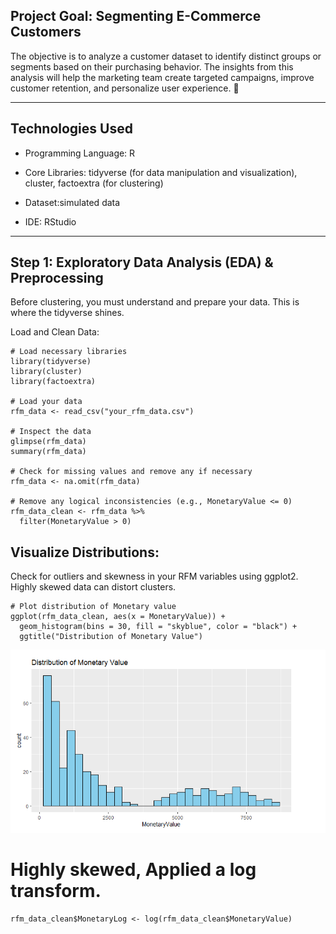 ## Project Goal: Segmenting E-Commerce Customers
The objective is to analyze a customer dataset to identify distinct groups or segments based on their purchasing behavior. The insights from this analysis will help the marketing team create targeted campaigns, improve customer retention, and personalize user experience. 🎯

---
## Technologies Used
- Programming Language: R

- Core Libraries: tidyverse (for data manipulation and visualization), cluster, factoextra (for clustering)

- Dataset:simulated data

- IDE: RStudio

----
## Step 1: Exploratory Data Analysis (EDA) & Preprocessing
Before clustering, you must understand and prepare your data. This is where the tidyverse shines.

Load and Clean Data:
```
# Load necessary libraries
library(tidyverse)
library(cluster)
library(factoextra)

# Load your data
rfm_data <- read_csv("your_rfm_data.csv")

# Inspect the data
glimpse(rfm_data)
summary(rfm_data)

# Check for missing values and remove any if necessary
rfm_data <- na.omit(rfm_data)

# Remove any logical inconsistencies (e.g., MonetaryValue <= 0)
rfm_data_clean <- rfm_data %>%
  filter(MonetaryValue > 0)
```
## Visualize Distributions: 
Check for outliers and skewness in your RFM variables using ggplot2. Highly skewed data can distort clusters. 
```
# Plot distribution of Monetary value
ggplot(rfm_data_clean, aes(x = MonetaryValue)) +
  geom_histogram(bins = 30, fill = "skyblue", color = "black") +
  ggtitle("Distribution of Monetary Value")
```
![Monetary Value Distributions Plot](monetaryvalue.png)

# Highly skewed, Applied a log transform.
```
rfm_data_clean$MonetaryLog <- log(rfm_data_clean$MonetaryValue)
```
